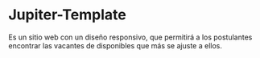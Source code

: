 # Jupiter-Template
Es un sitio web con un diseño responsivo, que permitirá a los postulantes encontrar las vacantes de disponibles que más se ajuste a ellos.
